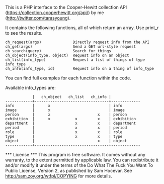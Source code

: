 This is a PHP interface to the Cooper-Hewitt collection API 
(https://collection.cooperhewitt.org/api/) by me (http://twitter.com/tarasyoung).

It contains the following functions, all of which return an array. Use print_r to see the results.

```
ch_request(args)              Directly request info from the API
ch_get(args)                  Send a GET url-style request
ch_search(query)              Search for things
ch_object(info_type, object)  Request info on an object
ch_list(info_type)            Request a list of things of type info_type
ch_info(info_type, id)        Request info on a thing of info_type
```

You can find full examples for each function within the code.

Available info_types are:

```
            |   ch_object   ch_list   ch_info |
------------+---------------------------------+-------------
info        |      x                          | info
image       |      x                          | image
person      |      x                     x    | person
exhibition  |      x           x         x    | exhibition
department  |                  x         x    | department
period      |                  x         x    | period
role        |                  x         x    | role
type        |                  x         x    | type
object      |                            x    | object
------------+---------------------------------+-------------
```

*** License ***
This program is free software. It comes without any warranty, to
the extent permitted by applicable law. You can redistribute it
and/or modify it under the terms of the Do What The Fuck You Want
To Public License, Version 2, as published by Sam Hocevar. See
http://sam.zoy.org/wtfpl/COPYING for more details.
